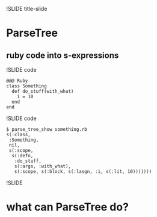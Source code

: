 !SLIDE title-slide

# ParseTree

## ruby code into s-expressions


!SLIDE code

    @@@ Ruby
    class Something
      def do_stuff(with_what)
        i = 10
      end
    end


!SLIDE code

    $ parse_tree_show something.rb
    s(:class,
     :Something,
     nil,
     s(:scope,
      s(:defn,
       :do_stuff,
       s(:args, :with_what),
       s(:scope, s(:block, s(:lasgn, :i, s(:lit, 10)))))))



!SLIDE

# what can ParseTree do?
